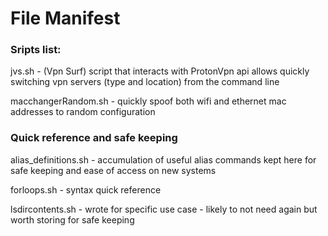 # File Manifest


### Sripts list:

jvs.sh - (Vpn Surf) script that interacts with ProtonVpn api allows quickly switching vpn servers (type and location) from the command line

macchangerRandom.sh - quickly spoof both wifi and ethernet mac addresses to random configuration


### Quick reference and safe keeping

alias_definitions.sh - accumulation of useful alias commands kept here for safe keeping and ease of access on new systems

forloops.sh - syntax quick reference

lsdircontents.sh - wrote for specific use case - likely to not need again but worth storing for safe keeping












